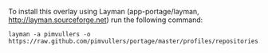 To install this overlay using Layman (app-portage/layman, http://layman.sourceforge.net) run the following command:

    layman -a pimvullers -o https://raw.github.com/pimvullers/portage/master/profiles/repositories.xml
